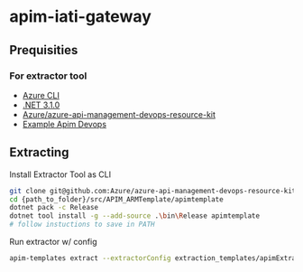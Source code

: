# apim-iati-gateway

## Prequisities

### For extractor tool

- [Azure CLI](https://docs.microsoft.com/en-us/dotnet/azure/install-azure-cli)
- [.NET 3.1.0](https://docs.microsoft.com/en-us/dotnet/core/install/)
- [Azure/azure-api-management-devops-resource-kit](https://github.com/Azure/azure-api-management-devops-resource-kit)
- [Example Apim Devops](https://github.com/RvLabsMSFT/rvlabs-apim-devops)

## Extracting

Install Extractor Tool as CLI
```bash
git clone git@github.com:Azure/azure-api-management-devops-resource-kit.git
cd {path_to_folder}/src/APIM_ARMTemplate/apimtemplate 
dotnet pack -c Release
dotnet tool install -g --add-source .\bin\Release apimtemplate
# follow instuctions to save in PATH
```

Run extractor w/ config
```bash
apim-templates extract --extractorConfig extraction_templates/apimExtract.json     
```
